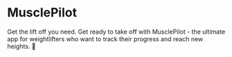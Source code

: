 # MusclePilot
Get the lift off you need. Get ready to take off with MusclePilot - the ultimate app for weightlifters who want to track their progress and reach new heights. :rocket:
